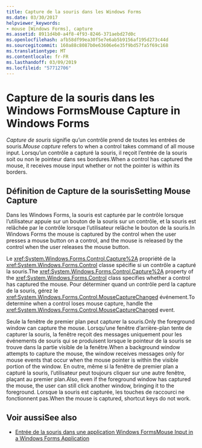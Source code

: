 ```yaml
---
title: Capture de la souris dans les Windows Forms
ms.date: 03/30/2017
helpviewer_keywords:
- mouse [Windows Forms], capture
ms.assetid: 8911d4b0-a4f8-4f93-8246-371aebd27d0c
ms.openlocfilehash: afb58df99ea30f5e7e6ab5b9156af195d273c44d
ms.sourcegitcommit: 160a88c8087b0e63606e6e35f9bd57fa5f69c168
ms.translationtype: MT
ms.contentlocale: fr-FR
ms.lasthandoff: 03/09/2019
ms.locfileid: "57712706"
---
```

# <a name="mouse-capture-in-windows-forms"></a><span data-ttu-id="56272-102">Capture de la souris dans les Windows Forms</span><span class="sxs-lookup"><span data-stu-id="56272-102">Mouse Capture in Windows Forms</span></span>
<span data-ttu-id="56272-103">*Capture de souris* signifie qu’un contrôle prend de toutes les entrées de souris.</span><span class="sxs-lookup"><span data-stu-id="56272-103">*Mouse capture* refers to when a control takes command of all mouse input.</span></span> <span data-ttu-id="56272-104">Lorsqu’un contrôle a capturé la souris, il reçoit l’entrée de la souris soit ou non le pointeur dans ses bordures.</span><span class="sxs-lookup"><span data-stu-id="56272-104">When a control has captured the mouse, it receives mouse input whether or not the pointer is within its borders.</span></span>  
  
## <a name="setting-mouse-capture"></a><span data-ttu-id="56272-105">Définition de Capture de la souris</span><span class="sxs-lookup"><span data-stu-id="56272-105">Setting Mouse Capture</span></span>  
 <span data-ttu-id="56272-106">Dans les Windows Forms, la souris est capturée par le contrôle lorsque l’utilisateur appuie sur un bouton de la souris sur un contrôle, et la souris est relâchée par le contrôle lorsque l’utilisateur relâche le bouton de la souris.</span><span class="sxs-lookup"><span data-stu-id="56272-106">In Windows Forms the mouse is captured by the control when the user presses a mouse button on a control, and the mouse is released by the control when the user releases the mouse button.</span></span>  
  
 <span data-ttu-id="56272-107">Le <xref:System.Windows.Forms.Control.Capture%2A> propriété de la <xref:System.Windows.Forms.Control> classe spécifie si un contrôle a capturé la souris.</span><span class="sxs-lookup"><span data-stu-id="56272-107">The <xref:System.Windows.Forms.Control.Capture%2A> property of the <xref:System.Windows.Forms.Control> class specifies whether a control has captured the mouse.</span></span> <span data-ttu-id="56272-108">Pour déterminer quand un contrôle perd la capture de la souris, gérez le <xref:System.Windows.Forms.Control.MouseCaptureChanged> événement.</span><span class="sxs-lookup"><span data-stu-id="56272-108">To determine when a control loses mouse capture, handle the <xref:System.Windows.Forms.Control.MouseCaptureChanged> event.</span></span>  
  
 <span data-ttu-id="56272-109">Seule la fenêtre de premier plan peut capturer la souris.</span><span class="sxs-lookup"><span data-stu-id="56272-109">Only the foreground window can capture the mouse.</span></span> <span data-ttu-id="56272-110">Lorsqu’une fenêtre d’arrière-plan tente de capturer la souris, la fenêtre reçoit des messages uniquement pour les événements de souris qui se produisent lorsque le pointeur de la souris se trouve dans la partie visible de la fenêtre.</span><span class="sxs-lookup"><span data-stu-id="56272-110">When a background window attempts to capture the mouse, the window receives messages only for mouse events that occur when the mouse pointer is within the visible portion of the window.</span></span> <span data-ttu-id="56272-111">En outre, même si la fenêtre de premier plan a capturé la souris, l’utilisateur peut toujours cliquer sur une autre fenêtre, plaçant au premier plan.</span><span class="sxs-lookup"><span data-stu-id="56272-111">Also, even if the foreground window has captured the mouse, the user can still click another window, bringing it to the foreground.</span></span> <span data-ttu-id="56272-112">Lorsque la souris est capturée, les touches de raccourci ne fonctionnent pas.</span><span class="sxs-lookup"><span data-stu-id="56272-112">When the mouse is captured, shortcut keys do not work.</span></span>  
  
## <a name="see-also"></a><span data-ttu-id="56272-113">Voir aussi</span><span class="sxs-lookup"><span data-stu-id="56272-113">See also</span></span>
- [<span data-ttu-id="56272-114">Entrée de la souris dans une application Windows Forms</span><span class="sxs-lookup"><span data-stu-id="56272-114">Mouse Input in a Windows Forms Application</span></span>](mouse-input-in-a-windows-forms-application.md)
